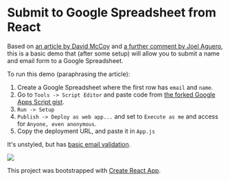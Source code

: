 # Submit to Google Spreadsheet from React

Based on [an article by David McCoy](https://medium.com/@dmccoy/how-to-submit-an-html-form-to-google-sheets-without-google-forms-b833952cc175) and [a further comment by Joel Aguero](https://medium.com/@joelaguero/thanks-david-mccoy-for-this-great-guide-1eaed8eb9668), this is a basic demo that (after some setup) will allow you to submit a name and email form to a Google Spreadsheet.


To run this demo (paraphrasing the article):
1. Create a Google Spreadsheet where the first row has `email` and `name`.
2. Go to `Tools -> Script Editor` and paste code from [the forked Google Apps Script gist](https://gist.github.com/tayiorbeii/cc8dc6a1028f0e8040c82d34d857bd64).
3. `Run -> Setup`
4. `Publish -> Deploy as web app...` and set to `Execute as me` and access for `Anyone, even anonymous`.
5. Copy the deployment URL, and paste it in `App.js`

It's unstyled, but has [basic email validation](https://www.npmjs.com/package/email-validator).

![](https://i.imgur.com/RcKhyCO.gif)


This project was bootstrapped with [Create React App](https://github.com/facebookincubator/create-react-app).
